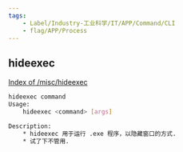 ```yaml
---
tags:
    - Label/Industry-工业科学/IT/APP/Command/CLI
    - flag/APP/Process
---
```


## hideexec

[Index of /misc/hideexec](http://code.kliu.org/misc/hideexec/)


```bash
hideexec command
Usage:
    hideexec <command> [args]

Description:
    * hideexec 用于运行 .exe 程序，以隐藏窗口的方式.
    * 试了下不管用.

```